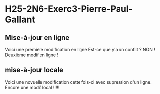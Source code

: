 # H25-2N6-Exerc3-Pierre-Paul-Gallant

## Mise-à-jour en ligne
Voici une première modification en ligne
Est-ce que y'a un conflit ? NON !
Deuxième modif en ligne !


## mise-à-jour locale
Voici une novuelle modification
cette fois-ci avec supression d'un ligne.
Encore une modif local !!!!!
